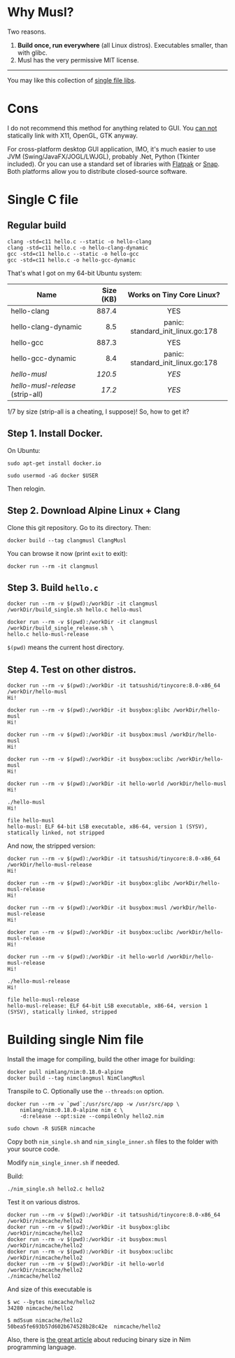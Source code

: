 # Why Musl?

Two reasons.

1. **Build once, run everywhere** (all Linux distros). Executables smaller, than with glibc.
2. Musl has the very permissive MIT license.

--------

You may like this collection of [single file libs](https://github.com/nothings/single_file_libs).

# Cons

I do not recommend this method for anything related to GUI.
You [can not](https://lobste.rs/s/qx5zuo/how_create_portable_linux_binaries_even)
statically link with X11, OpenGL, GTK anyway.

For cross-platform desktop GUI application, IMO, it's much easier to use JVM (Swing/JavaFX/JOGL/LWJGL),
probably .Net, Python (Tkinter included). Or you can use a standard set of libraries with [Flatpak](https://docs.flatpak.org/en/latest/available-runtimes.html) or [Snap](https://snapcraft.io/docs/creating-a-snap). Both platforms allow you to distribute closed-source software.

# Single C file

## Regular build

    clang -std=c11 hello.c --static -o hello-clang
    clang -std=c11 hello.c -o hello-clang-dynamic
    gcc -std=c11 hello.c --static -o hello-gcc
    gcc -std=c11 hello.c -o hello-gcc-dynamic

That's what I got on my 64-bit Ubuntu system:

| Name                    | Size (KB) | Works on Tiny Core Linux?         |
| ----------------------- | --------: | :-------------------------------: |
| hello-clang             |     887.4 | YES                               |
| hello-clang-dynamic     |       8.5 | panic: standard_init_linux.go:178 |
| hello-gcc               |     887.3 | YES                               |
| hello-gcc-dynamic       |       8.4 | panic: standard_init_linux.go:178 |
| *hello-musl*            |   *120.5* | *YES*                             |
| *hello-musl-release* (strip-all)   |    *17.2* | *YES*                             |

1/7 by size (strip-all is a cheating, I suppose)! So, how to get it?

## Step 1. Install Docker.

On Ubuntu:

    sudo apt-get install docker.io

    sudo usermod -aG docker $USER
    
Then relogin.

## Step 2. Download Alpine Linux + Clang

Clone this git repository. Go to its directory. Then:

    docker build --tag clangmusl ClangMusl

You can browse it now (print `exit` to exit):

    docker run --rm -it clangmusl

## Step 3. Build `hello.c`

    docker run --rm -v $(pwd):/workDir -it clangmusl /workDir/build_single.sh hello.c hello-musl
    
    docker run --rm -v $(pwd):/workDir -it clangmusl /workDir/build_single_release.sh \
    hello.c hello-musl-release

`$(pwd)` means the current host directory.

## Step 4. Test on other distros.

    docker run --rm -v $(pwd):/workDir -it tatsushid/tinycore:8.0-x86_64 /workDir/hello-musl
    Hi!

    docker run --rm -v $(pwd):/workDir -it busybox:glibc /workDir/hello-musl
    Hi!

    docker run --rm -v $(pwd):/workDir -it busybox:musl /workDir/hello-musl
    Hi!

    docker run --rm -v $(pwd):/workDir -it busybox:uclibc /workDir/hello-musl
    Hi!

    docker run --rm -v $(pwd):/workDir -it hello-world /workDir/hello-musl
    Hi!

    ./hello-musl 
    Hi!

    file hello-musl
    hello-musl: ELF 64-bit LSB executable, x86-64, version 1 (SYSV), statically linked, not stripped

And now, the stripped version:

    docker run --rm -v $(pwd):/workDir -it tatsushid/tinycore:8.0-x86_64 /workDir/hello-musl-release
    Hi!

    docker run --rm -v $(pwd):/workDir -it busybox:glibc /workDir/hello-musl-release
    Hi!

    docker run --rm -v $(pwd):/workDir -it busybox:musl /workDir/hello-musl-release
    Hi!

    docker run --rm -v $(pwd):/workDir -it busybox:uclibc /workDir/hello-musl-release
    Hi!

    docker run --rm -v $(pwd):/workDir -it hello-world /workDir/hello-musl-release
    Hi!

    ./hello-musl-release
    Hi!

    file hello-musl-release
    hello-musl-release: ELF 64-bit LSB executable, x86-64, version 1 (SYSV), statically linked, stripped

# Building single Nim file

Install the image for compiling, build the other image for building:

```
docker pull nimlang/nim:0.18.0-alpine
docker build --tag nimclangmusl NimClangMusl
```

Transpile to C. Optionally use the `--threads:on` option.

```
docker run --rm -v `pwd`:/usr/src/app -w /usr/src/app \
    nimlang/nim:0.18.0-alpine nim c \
    -d:release --opt:size --compileOnly hello2.nim

sudo chown -R $USER nimcache
```

Copy both `nim_single.sh` and `nim_single_inner.sh` files to the folder with your source code.

Modify `nim_single_inner.sh` if needed.

Build:

```
./nim_single.sh hello2.c hello2
```

Test it on various distros.

    docker run --rm -v $(pwd):/workDir -it tatsushid/tinycore:8.0-x86_64 /workDir/nimcache/hello2
    docker run --rm -v $(pwd):/workDir -it busybox:glibc /workDir/nimcache/hello2
    docker run --rm -v $(pwd):/workDir -it busybox:musl /workDir/nimcache/hello2
    docker run --rm -v $(pwd):/workDir -it busybox:uclibc /workDir/nimcache/hello2
    docker run --rm -v $(pwd):/workDir -it hello-world /workDir/nimcache/hello2
    ./nimcache/hello2

And size of this executable is

```
$ wc --bytes nimcache/hello2
34280 nimcache/hello2

$ md5sum nimcache/hello2
50bea5fe693b57d602b674528b28c42e  nimcache/hello2
```

Also, there is [the great article](https://hookrace.net/blog/nim-binary-size/) about
reducing binary size in Nim programming language.

